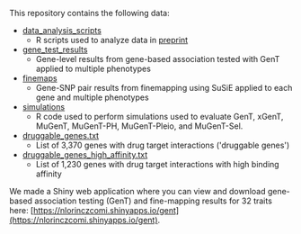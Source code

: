 This repository contains the following data:
- [data_analysis_scripts](https://github.com/noahlorinczcomi/gent_analysis/tree/main/data_analysis_scripts)
  - R scripts used to analyze data in [preprint]([https://github.com/noahlorinczcomi/gent_analysis](https://papers.ssrn.com/sol3/papers.cfm?abstract_id=5080346))
- [gene_test_results](https://github.com/noahlorinczcomi/gent_analysis/tree/main/gene_test_results)
  - Gene-level results from gene-based association tested with GenT applied to multiple phenotypes
- [finemaps](https://github.com/noahlorinczcomi/gent_analysis/tree/main/finemaps)
  - Gene-SNP pair results from finemapping using SuSiE applied to each gene and multiple phenotypes
- [simulations](https://github.com/noahlorinczcomi/gent_analysis/tree/main/simulations)
  - R code used to perform simulations used to evaluate GenT, xGenT, MuGenT, MuGenT-PH, MuGenT-Pleio, and MuGenT-Sel.
- [druggable_genes.txt](https://raw.githubusercontent.com/noahlorinczcomi/gent_analysis/main/druggable_genes.txt)
  - List of 3,370 genes with drug target interactions ('druggable genes')
- [druggable_genes_high_affinity.txt](https://raw.githubusercontent.com/noahlorinczcomi/gent_analysis/main/druggable_genes_high_affinity.txt)
  - List of 1,230 genes with drug target interactions with high binding affinity

We made a Shiny web application where you can view and download gene-based association testing (GenT) and fine-mapping results for 32 traits here: [https://nlorinczcomi.shinyapps.io/gent](https://nlorinczcomi.shinyapps.io/gent).
